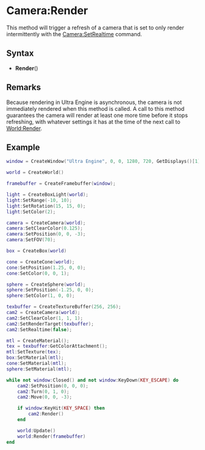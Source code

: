 # Camera:Render

This method will trigger a refresh of a camera that is set to only render intermittently with the [Camera:SetRealtime](Camera_SetRealtime.md) command.

## Syntax

- **Render**()

## Remarks

Because rendering in Ultra Engine is asynchronous, the camera is not immediately rendered when this method is called. A call to this method guarantees the camera will render at least one more time before it stops refreshing, with whatever settings it has at the time of the next call to [World:Render](World_Render.md).

## Example

```lua
window = CreateWindow("Ultra Engine", 0, 0, 1280, 720, GetDisplays()[1], WINDOW_CENTER | WINDOW_TITLEBAR)

world = CreateWorld()

framebuffer = CreateFramebuffer(window);

light = CreateBoxLight(world);
light:SetRange(-10, 10);
light:SetRotation(15, 15, 0);
light:SetColor(2);

camera = CreateCamera(world);
camera:SetClearColor(0.125);
camera:SetPosition(0, 0, -3);
camera:SetFOV(70);

box = CreateBox(world)

cone = CreateCone(world);
cone:SetPosition(1.25, 0, 0);
cone:SetColor(0, 0, 1);

sphere = CreateSphere(world);
sphere:SetPosition(-1.25, 0, 0);
sphere:SetColor(1, 0, 0);

texbuffer = CreateTextureBuffer(256, 256);
cam2 = CreateCamera(world);
cam2:SetClearColor(1, 1, 1);
cam2:SetRenderTarget(texbuffer);
cam2:SetRealtime(false);

mtl = CreateMaterial();
tex = texbuffer:GetColorAttachment();
mtl:SetTexture(tex);
box:SetMaterial(mtl);
cone:SetMaterial(mtl);
sphere:SetMaterial(mtl);

while not window:Closed() and not window:KeyDown(KEY_ESCAPE) do
    cam2:SetPosition(0, 0, 0);
    cam2:Turn(0, 1, 0);
    cam2:Move(0, 0, -3);

    if window:KeyHit(KEY_SPACE) then 
        cam2:Render()
    end

    world:Update()
    world:Render(framebuffer)
end
```
